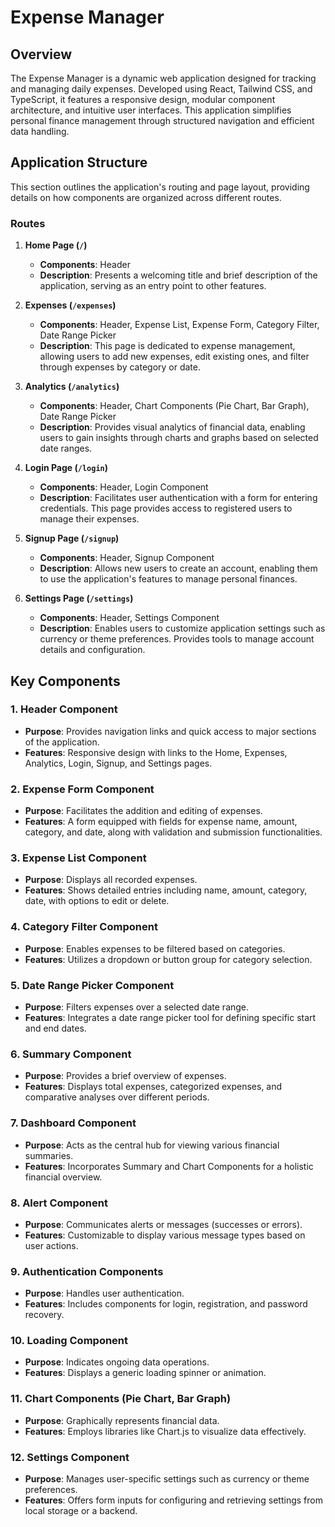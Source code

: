 # Expense Manager

## Overview

The Expense Manager is a dynamic web application designed for tracking and managing daily expenses. Developed using React, Tailwind CSS, and TypeScript, it features a responsive design, modular component architecture, and intuitive user interfaces. This application simplifies personal finance management through structured navigation and efficient data handling.

## Application Structure

This section outlines the application's routing and page layout, providing details on how components are organized across different routes.

### Routes

1. **Home Page (`/`)**
   - **Components**: Header
   - **Description**: Presents a welcoming title and brief description of the application, serving as an entry point to other features.

2. **Expenses (`/expenses`)**
   - **Components**: Header, Expense List, Expense Form, Category Filter, Date Range Picker
   - **Description**: This page is dedicated to expense management, allowing users to add new expenses, edit existing ones, and filter through expenses by category or date.

3. **Analytics (`/analytics`)**
   - **Components**: Header, Chart Components (Pie Chart, Bar Graph), Date Range Picker
   - **Description**: Provides visual analytics of financial data, enabling users to gain insights through charts and graphs based on selected date ranges.

4. **Login Page (`/login`)**
   - **Components**: Header, Login Component
   - **Description**: Facilitates user authentication with a form for entering credentials. This page provides access to registered users to manage their expenses.

5. **Signup Page (`/signup`)**
   - **Components**: Header, Signup Component
   - **Description**: Allows new users to create an account, enabling them to use the application's features to manage personal finances.

6. **Settings Page (`/settings`)**
   - **Components**: Header, Settings Component
   - **Description**: Enables users to customize application settings such as currency or theme preferences. Provides tools to manage account details and configuration.

## Key Components

### 1. Header Component

-   **Purpose**: Provides navigation links and quick access to major sections of the application.
-   **Features**: Responsive design with links to the Home, Expenses, Analytics, Login, Signup, and Settings pages.

### 2. Expense Form Component

-   **Purpose**: Facilitates the addition and editing of expenses.
-   **Features**: A form equipped with fields for expense name, amount, category, and date, along with validation and submission functionalities.

### 3. Expense List Component

-   **Purpose**: Displays all recorded expenses.
-   **Features**: Shows detailed entries including name, amount, category, date, with options to edit or delete.

### 4. Category Filter Component

-   **Purpose**: Enables expenses to be filtered based on categories.
-   **Features**: Utilizes a dropdown or button group for category selection.

### 5. Date Range Picker Component

-   **Purpose**: Filters expenses over a selected date range.
-   **Features**: Integrates a date range picker tool for defining specific start and end dates.

### 6. Summary Component

-   **Purpose**: Provides a brief overview of expenses.
-   **Features**: Displays total expenses, categorized expenses, and comparative analyses over different periods.

### 7. Dashboard Component

-   **Purpose**: Acts as the central hub for viewing various financial summaries.
-   **Features**: Incorporates Summary and Chart Components for a holistic financial overview.

### 8. Alert Component

-   **Purpose**: Communicates alerts or messages (successes or errors).
-   **Features**: Customizable to display various message types based on user actions.

### 9. Authentication Components

-   **Purpose**: Handles user authentication.
-   **Features**: Includes components for login, registration, and password recovery.

### 10. Loading Component

-   **Purpose**: Indicates ongoing data operations.
-   **Features**: Displays a generic loading spinner or animation.

### 11. Chart Components (Pie Chart, Bar Graph)

-   **Purpose**: Graphically represents financial data.
-   **Features**: Employs libraries like Chart.js to visualize data effectively.

### 12. Settings Component

-   **Purpose**: Manages user-specific settings such as currency or theme preferences.
-   **Features**: Offers form inputs for configuring and retrieving settings from local storage or a backend.

